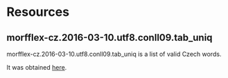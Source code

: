 # Resources

## morfflex-cz.2016-03-10.utf8.conll09.tab_uniq

morfflex-cz.2016-03-10.utf8.conll09.tab_uniq is a list of valid Czech words.  

It was obtained [here](TODO). 


